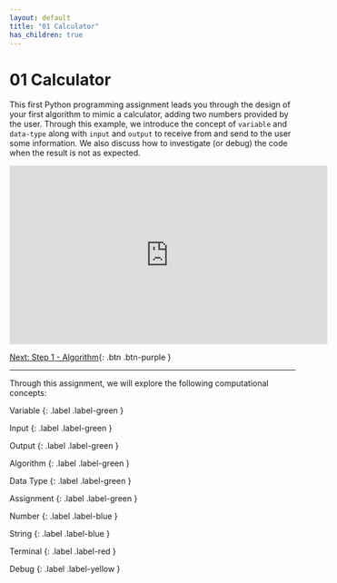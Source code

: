 ```yaml
---
layout: default
title: "01 Calculator"
has_children: true
---
```


# 01 Calculator

This first Python programming assignment leads you through the design of your first algorithm to mimic a calculator, adding two numbers provided by the user. Through this example, we introduce the concept of `variable` and `data-type` along with `input` and `output` to receive from and send to the user some information. We also discuss how to investigate (or debug) the code when the result is not as expected.

<iframe width="560" height="315" src="https://www.youtube.com/embed/CHv6IvEtFik" frameborder="0" allow="accelerometer; autoplay; clipboard-write; encrypted-media; gyroscope; picture-in-picture" allowfullscreen></iframe>


[Next: Step 1 - Algorithm]({{site.baseurl}}/assignments/01-calculator/step1){: .btn .btn-purple }

---

Through this assignment, we will explore the following computational concepts:

Variable
{: .label .label-green }

Input
{: .label .label-green }

Output
{: .label .label-green }

Algorithm
{: .label .label-green }

Data Type
{: .label .label-green }

Assignment
{: .label .label-green }

Number
{: .label .label-blue }

String
{: .label .label-blue }

Terminal
{: .label .label-red }

Debug
{: .label .label-yellow }
